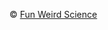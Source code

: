  <footer>
   <div class = 'flex-in'>
    <div class = 'icons'>
      <span><a href = 'https://www.facebook.com/FunWeirdScience/' class = 'facebook' target = '_blank'><i class = 'icon icon-facebook'></i></a></span>
      <span><a href = 'https://twitter.com/funweirdscience/' class = 'twitter' target = '_blank'><i class = 'icon icon-twitter'></i></a></span>
      <span><a href = 'https://www.instagram.com/funweirdscience.com' class = 'instagram' target = '_blank'><i class = 'icon icon-instagram'></i></a></span>
    </div>
    <p>&copy; <span id = 'year'></span> <a href = '{{site.baserul}}/' target = '_blank' class = 'mark'>Fun Weird Science</a></p>
   </div>
</footer>
<script   src='https://code.jquery.com/jquery-3.1.0.min.js'   integrity='sha256-cCueBR6CsyA4/9szpPfrX3s49M9vUU5BgtiJj06wt/s='   crossorigin='anonymous'></script>
<script src = '{{site.baseurl}}/index.js'></script>
